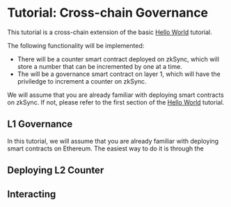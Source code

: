 # Tutorial: Cross-chain Governance

<!-- Finish the tutorial when we get a nice way to provide zkSync interface--->

This tutorial is a cross-chain extension of the basic [Hello World](./hello-world.md) tutorial.

The following functionality will be implemented:

- There will be a counter smart contract deployed on zkSync, which will store a number that can be incremented by one at a time.
- The will be a governance smart contract on layer 1, which will have the priviledge to increment a counter on zkSync.

We will assume that you are already familiar with deploying smart contracts on zkSync. If not, please refer to the first section of the [Hello World](./hello-world.md) tutorial.

## L1 Governance

In this tutorial, we will assume that you are already familiar with deploying smart contracts on Ethereum. The easiest way to do it is through the  

## Deploying L2 Counter

## Interacting 
